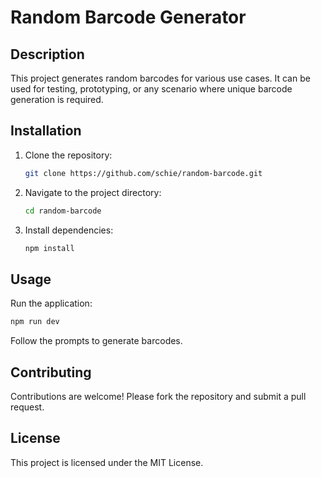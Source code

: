 # Random Barcode Generator

## Description

This project generates random barcodes for various use cases. It can be used for testing, prototyping, or any scenario where unique barcode generation is required.

## Installation

1. Clone the repository:
   ```bash
   git clone https://github.com/schie/random-barcode.git
   ```
2. Navigate to the project directory:
   ```bash
   cd random-barcode
   ```
3. Install dependencies:
   ```bash
   npm install
   ```

## Usage

Run the application:

```bash
npm run dev
```

Follow the prompts to generate barcodes.

## Contributing

Contributions are welcome! Please fork the repository and submit a pull request.

## License

This project is licensed under the MIT License.
